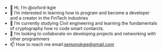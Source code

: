 - 👋 Hi, I’m @oxford-kgie
- 👀 I’m interested in learning how to program and become a developer and a creator in the FinTech industries  
- 🌱 I’m currently studying Civil engineering and learning the fundamentals of cryptography how ro code smart contarcts.
- 💞️ I’m looking to collaborate on developing projects and networking with other programmers 
- 📫 How to reach me   email:semonokgie@gmail.com

<!---
oxford-kgie/oxford-kgie is a ✨ special ✨ repository because its `README.md` (this file) appears on your GitHub profile.
You can click the Preview link to take a look at your changes.
--->
